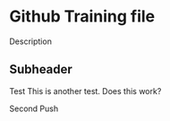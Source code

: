 # Github Training file

Description

## Subheader

Test
 This is another test. Does this work?

Second Push